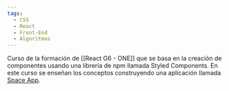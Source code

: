 ```yaml
---
tags:
  - CSS
  - React
  - Front-End
  - Algoritmos
---
```

Curso de la formación de [[React G6 - ONE]] que se basa en la creación de componentes usando una librería de npm llamada Styled Components. En este curso se enseñan los conceptos construyendo una aplicación llamada [Space App](https://www.figma.com/design/XNTKwHN8pHqilZFEjfkYMN/2069---SpaceApp-%7C-React%3A-styled-components-y-manipulaci%C3%B3n-de-archivos-est%C3%A1ticos?node-id=89-4&t=H042UYd1YOGTXNya-0).